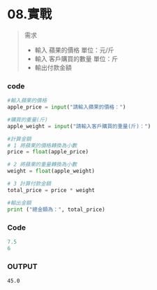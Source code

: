# 08.實戰
> 需求
>+ 輸入 蘋果的價格 單位：元/斤
>+ 輸入 客戶購買的數量 單位：斤
>+ 輸出付款金額

### code
```python
#輸入蘋果的價格
apple_price = input("請輸入蘋果的價格：")

#購買的重量(斤)
apple_weight = input("請輸入客戶購買的重量(斤)：")

#計算金額
# 1 將蘋果的價格轉換為小數
price = float(apple_price)

# 2 將蘋果的重量轉換為小數
weight = float(apple_weight)

# 3 計算付款金額
total_price = price * weight

#輸出金額
print ("總金額為：", total_price)
```
### Code
```python
7.5
6
```

### OUTPUT
```
45.0
```
